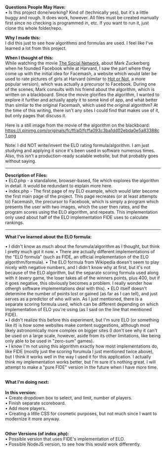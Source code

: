 <strong>Questions People May Have:</strong><br />
• Is this project done/working? Kind of (technically yes), but it's a little buggy and rough.  It does work, however.  All files must be created manually first since no checking is programmed in, etc.  If you want to run it, just clone ths whole folder/repo.<br/>

<strong>Why I made this:</strong><br />
I did this just to see how algorithms and formulas are used.  I feel like I've learned a lot from this project.

<strong>When I thought of this:</strong><br />
While watching the movie <a href="https://www.imdb.com/title/tt1285016/">The Social Network</a>, about Mark Zuckerberg when he founded Facebook while at Harvard, I saw the part where they come up with the initial idea for Facemash, a website which would later be used to rate pictures of girls at Harvard (similar to <a href="https://en.wikipedia.org/wiki/Hot_or_Not">Hot or Not</a>, a more popular version), which was actually a precursor to Facebook.  During one of the scenes, Mark consults with his friend about the algorithm, which is written on a blackboard.  Since the movie glorifies the algorithm, I wanted to explore it further and actually apply it to some kind of app, and what better than similar to the original Facemash, which used the original algorithm?  At the time of this writing, there isn't any sites I could find that makes use of it, but only pages that discuss it.

Here is a still image from the movie of the algorithm on the blackboard: https://i.pinimg.com/originals/fc/ff/a0/fcffa093c3ba1dd02ebda0e5a83388c1.png

Note:  I did NOT write/invent the ELO rating formula/algorithm.  I am just studying and applying it since it's been used in software numerous times.  Also, this isn't a production-ready scalable website, but that probably goes without saying.

<hr>

<strong>Description of Files:</strong><br />
• ELO.php - a standalone, browser-based, file which explores the algorithm in detail.  It would be redundant to explain more here.<br />
• index.php - The first page of my ELO example, which would later become the first main page of the project.  This page recreates (or at least attempts to) Facemash, the precursor to Facebook, which is simply a program which presents the user with two images, which the user then rates, and the program scores using the ELO algorithm, and repeats.  This implementation only used about half of the ELO implementation FIDE uses to calculate rankings.

<hr>

<strong>What I've learned about the ELO formula:</strong><br />

• I didn't know as much about the forumula/algorithm as I thought, but think I pretty much got it now.
• There are actually different implementations of the "ELO formula" (such as FIDE, an official implementation of the ELO algorithm/formula).
• The ELO formula from Wikipedia doesn't seem to play nicely with negative numbers, and I didn't know why at first, but it's not because of the ELO algorithm, but the separate scoring formula used along with it (every game, the loser takes all of the winners points, plus 400, but if it goes negative, this obviously becomes a problem.  I really wonder how othergh software implementations deal with this).
• ELO itself doesn't determine the number of points lost or gained (as far as I can tell), and just serves as a predictor of who will win.  As I just mentioned, there is a separate scoring formula used, which can be different depending on which implementation of ELO you're using (as I said on the line that mentioned FIDE).<br />
• I didn't realize this before this experiment, but I'm sure ELO (or something like it) is how some websites make content suggestions, although most likely astronomically more complex on bigger sites (I don't see why it can't be used on a large scale, however, aside from its other limitations, like being only able to be used in "zero-sum" games).<br />
• I know I'm not using this algorithm exactly how most implementations do, like FIDE (mostly just the scoring forumula I just mentioned twice above), but I think it works well in the way I used it for this application.  I actually think my implementation works better, but I'm sure it's nothing great.  I will attempt to make a "pure FIDE" version in the future when I have more time.<br /><br />

<strong>What I'm doing next:</strong><br /><br />
<strong>In this version:</strong><br />
• Create dropdown box to select, and limit, number of players.<br />
• Finish separate scoreboard.<br />
• Add more players.<br />
• Creating a little CSS for cosmetic purposes, but not much since I want to modernize it more anyway.<br /><br />

<strong>Other Versions (of index.php):</strong><br />
• Possible version that uses FIDE's implementation of ELO.<br />
• Possible NodeJS version, to see how this would work differently.<br />
<br />
